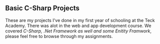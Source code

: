 ## Basic C-Sharp Projects 
 These are my projects I've done in my first year of schooling at the Teck Academy. There was alot in the web and app development course. We covered *C-Sharp, .Net Framework as well and some Enitity Framwork*, please feel free to browse through my assignments.

